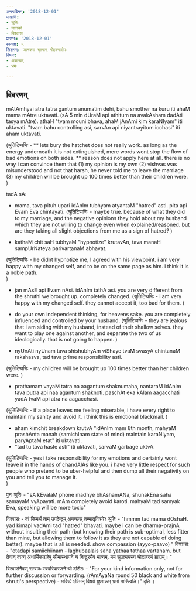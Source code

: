 ```yaml
---
अन्त्यदिनम्: '2018-12-01'
पात्राणि:
- श्रुतिः
- जानकी
- विश्वासः
प्रारम्भः: '2018-12-01'
रस्यता: ५
लिङ्गम्: जानक्या श्रुत्याम् मोहस्यारोपः
विषयः:
- असत्यम्
- भ्रमः

---
```


## विवरणम्
mAtAmhyai atra tatra gantum anumatim dehi, bahu smother na kuru iti ahaM mama mAtre uktavati. (sA 5 min dUraM api athitum na avakAsham dadAti tasya mAtre). 
athaH "tvam mouni bhava, ahaM jAnAmi kim karaNIyam" iti uktavati. 
"tvam bahu controlling asi, sarvAn api niyantrayitum icchasi" iti aham uktavati.

(श्रुतिटिप्पणिः -
** lets bury the hatchet does not really work. as long as the energy underneath it is not extinguished, mere words wont stop the flow of bad emotions on both sides. 
** reason does not apply here at all. there is no way i can convince them that (1) my opinion is my own (2) vishvas was misunderstood and not that harsh, he never told me to leave the marriage (3) my children will be brought up 100 times better than their children were. 
)

tadA sA:
- mama, tava pituh upari idAnIm tubhyam atyantaM "hatred" asti. pita api Evam Eva chintayati. 
(श्रुतिटिप्पणिः -
maybe true. because of what they did to my marriage, and the negative opinions they hold about my husband which they are not willing to change even when explained/reasoned. but are they taking all slight objections from me as a sign of hatred? 
)

- kathaM chit saH tubhyaM "hypnotize" krutavAn, tava manaH sampUrNateya parivartanaM abhavat. 

(श्रुतिटिप्पणिः -
he didnt hypnotize me, I agreed with his viewpoint. i am very happy with my changed self, and to be on the same page as him. i think it is a noble path.  
)

- jan mAsE api Evam nAsi. idAnIm tathA asi. you are very different from the shruthi we brought up. completely changed. 
(श्रुतिटिप्पणिः -
i am very happy with my changed self. they cannot accept it, too bad for them.
)

- do your own independent thinking, for heavens sake. you are completely influenced and controlled by your husband.
(श्रुतिटिप्पणिः -
they are jealous that i am siding with my husband, instead of their shallow selves. they want to play one against another, and separate the two of us ideologically. that is not going to happen. 
)

- nyUnAti nyUnam tava shishubhyAm viShaye tvaM svasyA chintanaM rakshasva, tad tava prime responsibility asti. 

(श्रुतिटिप्पणिः -
my children will be brought up 100 times better than her children were. 
)
- prathamam vayaM tatra na aagantum shaknumaha, nantaraM idAnIm tava putra api naa agantum shaknoti. paschAt eka kAlam aagacchati yadA tvaM api atra na aagacchasi.

(श्रुतिटिप्पणिः -
if a place leaves me feeling miserable, i have every right to maintain my sanity and avoid it. i think this is emotional blackmail. 
)

- aham kimchit breakdown krutvA "idAnIm mam 8th month, mahyaM prashAnta manah (samichInam state of mind) maintain karaNIyam, paryAptaM etat" iti uktavati. 
- "tad tu tava haste asti" iti uktavati, sarvaM garbage uktvA. 

(श्रुतिटिप्पणिः -
yes i take responsibility for my emotions and certainly wont leave it in the hands of chandAlAs like you.
i have very little respect for such people who pretend to be uber-helpful and then dump all their negativity on you and tell you to manage it.  
)

पुनः श्रुतिः - "sA kEvalaM phone madhye bhAshamANa, shunakEna saha samayaM vyApayati. mAm completely avoid karoti. mahyaM tad samyak Eva, speaking will be more toxic"

विश्वासः - त्वं किमर्थं ताम् उपदेष्टुम् अगच्छस् तन्मातृविषये? 
श्रुतिः - "hmmm tad mama dOshaH. yad kimapi vadAmi tad "hatred" bhavati. maybe i can be dharma-prajnA without insulting their path (but knowing their path is sub-optimal, less fitter than mine, but allowing them to follow it as they are not capable of doing better). maybe that is all is needed. show compassion (ayyo-paavo) "
विश्वासः - "etadapi samiichiinam - laghubaalais saha yathaa tathaa vartanam. but तेषान् त्वय्य् अधार्मिकाग्रहेषु सीमास्थापने च निष्ठुरयैव भाव्यम्. मम सुप्रत्ययस्य चोदाहरणं ग्राह्यम्। "

विश्वासेनैषस् सम्वादः स्वपरिवारजनेभ्यो दर्शितः - "For your kind information only, not for further discussion or forwarding. (rAmAyaNa round 50 black and white from shruti's perspective) - भविष्ये ऽस्मिन् विषये युष्माकम् भ्रमो मास्त्विति।" इति । 



